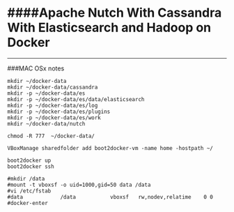 ####Apache Nutch With Cassandra With Elasticsearch and Hadoop on Docker
=======================
------

###MAC OSx notes

```
mkdir ~/docker-data
mkdir ~/docker-data/cassandra
mkdir -p ~/docker-data/es
mkdir -p ~/docker-data/es/data/elasticsearch
mkdir -p ~/docker-data/es/log
mkdir -p ~/docker-data/es/plugins
mkdir -p ~/docker-data/es/work
mkdir ~/docker-data/nutch

chmod -R 777  ~/docker-data/

VBoxManage sharedfolder add boot2docker-vm -name home -hostpath ~/

boot2docker up
boot2docker ssh

#mkdir /data
#mount -t vboxsf -o uid=1000,gid=50 data /data
#vi /etc/fstab
#data            /data           vboxsf   rw,nodev,relatime    0 0
#docker-enter
```
